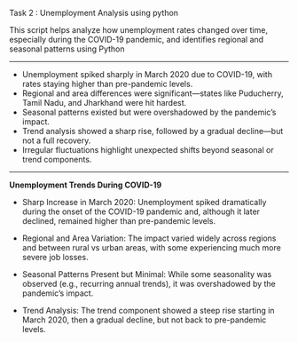 Task 2 : Unemployment Analysis using python 

This script helps analyze how unemployment rates changed over time, especially during the COVID-19 pandemic, and identifies regional and seasonal patterns using Python 
_____________________________________________________________________________________________________________________________________

* Unemployment spiked sharply in March 2020 due to COVID-19, with rates staying higher than pre-pandemic levels.
* Regional and area differences were significant—states like Puducherry, Tamil Nadu, and Jharkhand were hit hardest.
* Seasonal patterns existed but were overshadowed by the pandemic’s impact.
* Trend analysis showed a sharp rise, followed by a gradual decline—but not a full recovery.
* Irregular fluctuations highlight unexpected shifts beyond seasonal or trend components.

_____________________________________________________________________________________________________________________________________

**Unemployment Trends During COVID-19** 

* Sharp Increase in March 2020:
  Unemployment spiked dramatically during the onset of the COVID-19 pandemic and, although it later declined, remained higher than pre-pandemic levels.

* Regional and Area Variation:
  The impact varied widely across regions and between rural vs urban areas, with some experiencing much more severe job losses.

* Seasonal Patterns Present but Minimal:
  While some seasonality was observed (e.g., recurring annual trends), it was overshadowed by the pandemic’s impact.

* Trend Analysis:
  The trend component showed a steep rise starting in March 2020, then a gradual decline, but not back to pre-pandemic levels.

